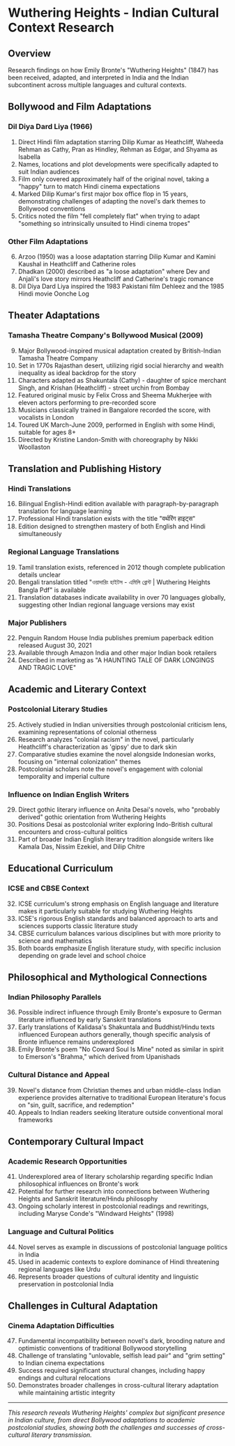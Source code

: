 # Wuthering Heights - Indian Cultural Context Research

## Overview
Research findings on how Emily Bronte's "Wuthering Heights" (1847) has been received, adapted, and interpreted in India and the Indian subcontinent across multiple languages and cultural contexts.

## Bollywood and Film Adaptations

### Dil Diya Dard Liya (1966)
1. Direct Hindi film adaptation starring Dilip Kumar as Heathcliff, Waheeda Rehman as Cathy, Pran as Hindley, Rehman as Edgar, and Shyama as Isabella
2. Names, locations and plot developments were specifically adapted to suit Indian audiences
3. Film only covered approximately half of the original novel, taking a "happy" turn to match Hindi cinema expectations
4. Marked Dilip Kumar's first major box office flop in 15 years, demonstrating challenges of adapting the novel's dark themes to Bollywood conventions
5. Critics noted the film "fell completely flat" when trying to adapt "something so intrinsically unsuited to Hindi cinema tropes"

### Other Film Adaptations
6. Arzoo (1950) was a loose adaptation starring Dilip Kumar and Kamini Kaushal in Heathcliff and Catherine roles
7. Dhadkan (2000) described as "a loose adaptation" where Dev and Anjali's love story mirrors Heathcliff and Catherine's tragic romance
8. Dil Diya Dard Liya inspired the 1983 Pakistani film Dehleez and the 1985 Hindi movie Oonche Log

## Theater Adaptations

### Tamasha Theatre Company's Bollywood Musical (2009)
9. Major Bollywood-inspired musical adaptation created by British-Indian Tamasha Theatre Company
10. Set in 1770s Rajasthan desert, utilizing rigid social hierarchy and wealth inequality as ideal backdrop for the story
11. Characters adapted as Shakuntala (Cathy) - daughter of spice merchant Singh, and Krishan (Heathcliff) - street urchin from Bombay
12. Featured original music by Felix Cross and Sheema Mukherjee with eleven actors performing to pre-recorded score
13. Musicians classically trained in Bangalore recorded the score, with vocalists in London
14. Toured UK March-June 2009, performed in English with some Hindi, suitable for ages 8+
15. Directed by Kristine Landon-Smith with choreography by Nikki Woollaston

## Translation and Publishing History

### Hindi Translations
16. Bilingual English-Hindi edition available with paragraph-by-paragraph translation for language learning
17. Professional Hindi translation exists with the title "वर्थरिंग हाइट्स"
18. Edition designed to strengthen mastery of both English and Hindi simultaneously

### Regional Language Translations
19. Tamil translation exists, referenced in 2012 though complete publication details unclear
20. Bengali translation titled "ওয়াদারিং হাইটস - এমিলি ব্রোন্ট | Wuthering Heights Bangla Pdf" is available
21. Translation databases indicate availability in over 70 languages globally, suggesting other Indian regional language versions may exist

### Major Publishers
22. Penguin Random House India publishes premium paperback edition released August 30, 2021
23. Available through Amazon India and other major Indian book retailers
24. Described in marketing as "A HAUNTING TALE OF DARK LONGINGS AND TRAGIC LOVE"

## Academic and Literary Context

### Postcolonial Literary Studies
25. Actively studied in Indian universities through postcolonial criticism lens, examining representations of colonial otherness
26. Research analyzes "colonial racism" in the novel, particularly Heathcliff's characterization as 'gipsy' due to dark skin
27. Comparative studies examine the novel alongside Indonesian works, focusing on "internal colonization" themes
28. Postcolonial scholars note the novel's engagement with colonial temporality and imperial culture

### Influence on Indian English Writers
29. Direct gothic literary influence on Anita Desai's novels, who "probably derived" gothic orientation from Wuthering Heights
30. Positions Desai as postcolonial writer exploring Indo-British cultural encounters and cross-cultural politics
31. Part of broader Indian English literary tradition alongside writers like Kamala Das, Nissim Ezekiel, and Dilip Chitre

## Educational Curriculum

### ICSE and CBSE Context
32. ICSE curriculum's strong emphasis on English language and literature makes it particularly suitable for studying Wuthering Heights
33. ICSE's rigorous English standards and balanced approach to arts and sciences supports classic literature study
34. CBSE curriculum balances various disciplines but with more priority to science and mathematics
35. Both boards emphasize English literature study, with specific inclusion depending on grade level and school choice

## Philosophical and Mythological Connections

### Indian Philosophy Parallels
36. Possible indirect influence through Emily Bronte's exposure to German literature influenced by early Sanskrit translations
37. Early translations of Kalidasa's Shakuntala and Buddhist/Hindu texts influenced European authors generally, though specific analysis of Bronte influence remains underexplored
38. Emily Bronte's poem "No Coward Soul Is Mine" noted as similar in spirit to Emerson's "Brahma," which derived from Upanishads

### Cultural Distance and Appeal
39. Novel's distance from Christian themes and urban middle-class Indian experience provides alternative to traditional European literature's focus on "sin, guilt, sacrifice, and redemption"
40. Appeals to Indian readers seeking literature outside conventional moral frameworks

## Contemporary Cultural Impact

### Academic Research Opportunities
41. Underexplored area of literary scholarship regarding specific Indian philosophical influences on Bronte's work
42. Potential for further research into connections between Wuthering Heights and Sanskrit literature/Hindu philosophy
43. Ongoing scholarly interest in postcolonial readings and rewritings, including Maryse Conde's "Windward Heights" (1998)

### Language and Cultural Politics
44. Novel serves as example in discussions of postcolonial language politics in India
45. Used in academic contexts to explore dominance of Hindi threatening regional languages like Urdu
46. Represents broader questions of cultural identity and linguistic preservation in postcolonial India

## Challenges in Cultural Adaptation

### Cinema Adaptation Difficulties
47. Fundamental incompatibility between novel's dark, brooding nature and optimistic conventions of traditional Bollywood storytelling
48. Challenge of translating "unlovable, selfish lead pair" and "grim setting" to Indian cinema expectations
49. Success required significant structural changes, including happy endings and cultural relocations
50. Demonstrates broader challenges in cross-cultural literary adaptation while maintaining artistic integrity

---

*This research reveals Wuthering Heights' complex but significant presence in Indian culture, from direct Bollywood adaptations to academic postcolonial studies, showing both the challenges and successes of cross-cultural literary transmission.*